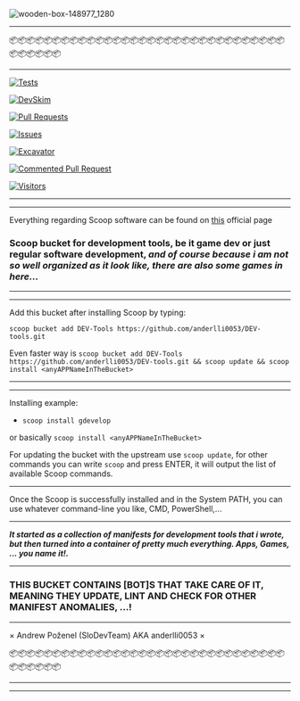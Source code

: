![wooden-box-148977_1280](https://user-images.githubusercontent.com/22171451/210179607-af7ce307-de94-40cd-8975-b3f18d0cfdda.png)




<hr>
📦📦📦📦📦📦📦📦📦📦📦📦📦📦📦📦📦📦📦📦📦📦📦📦📦📦📦📦📦📦📦📦📦📦📦📦📦📦
<hr>

[![Tests](https://github.com/anderlli0053/DEV-tools/actions/workflows/ci.yml/badge.svg?branch=master)](https://github.com/anderlli0053/DEV-tools/actions/workflows/ci.yml)


[![DevSkim](https://github.com/anderlli0053/DEV-tools/actions/workflows/devskim.yml/badge.svg?branch=master)](https://github.com/anderlli0053/DEV-tools/actions/workflows/devskim.yml)

[![Pull Requests](https://github.com/anderlli0053/DEV-tools/actions/workflows/pull_request.yml/badge.svg?branch=master)](https://github.com/anderlli0053/DEV-tools/actions/workflows/pull_request.yml)



[![Issues](https://github.com/anderlli0053/DEV-tools/actions/workflows/issues.yml/badge.svg?branch=master)](https://github.com/anderlli0053/DEV-tools/actions/workflows/issues.yml)


[![Excavator](https://github.com/anderlli0053/DEV-tools/actions/workflows/excavator.yml/badge.svg?branch=master)](https://github.com/anderlli0053/DEV-tools/actions/workflows/excavator.yml)


[![Commented Pull Request](https://github.com/anderlli0053/DEV-tools/actions/workflows/issue_comment.yml/badge.svg?branch=master)](https://github.com/anderlli0053/DEV-tools/actions/workflows/issue_comment.yml)


[![Visitors](https://api.visitorbadge.io/api/combined?path=https%3A%2F%2Fgithub.com%2Fanderlli0053%2FDEV-tools&labelColor=%2337d67a&countColor=%23697689)](https://visitorbadge.io/status?path=https%3A%2F%2Fgithub.com%2Fanderlli0053%2FDEV-tools)
<hr><hr>

Everything regarding Scoop software can be found on [this](https://scoop.sh/) official page

### Scoop bucket for development tools, be it game dev or just regular software development, *and of course because i am not so well organized as it look like, there are also some games in here...*
<hr><hr>
Add this bucket after installing Scoop by typing:

```scoop bucket add DEV-Tools https://github.com/anderlli0053/DEV-tools.git```

Even faster way is ```scoop bucket add DEV-Tools https://github.com/anderlli0053/DEV-tools.git && scoop update && scoop install <anyAPPNameInTheBucket>```
<hr><hr>
Installing example:

* ```scoop install gdevelop```

or basically ```scoop install <anyAPPNameInTheBucket>```

For updating the bucket with the upstream use ```scoop update```, for other commands you can write ```scoop``` and press ENTER, it will output the list of available Scoop commands.
<hr>
Once the Scoop is successfully installed and in the System PATH, you can use whatever command-line you like, CMD, PowerShell,...


<hr>

___It started as a collection of manifests for development tools that i wrote, but then turned into a container of pretty much everything. Apps, Games, ... you name it!.___
<hr>

### THIS BUCKET CONTAINS [BOT]S THAT TAKE CARE OF IT, MEANING THEY UPDATE, LINT AND CHECK FOR OTHER MANIFEST ANOMALIES, ...! ###

<hr>


× Andrew Poženel (SloDevTeam) AKA anderlli0053 ×

📦📦📦📦📦📦📦📦📦📦📦📦📦📦📦📦📦📦📦📦📦📦📦📦📦📦📦📦📦📦📦📦📦📦📦📦📦📦
<hr>


<hr>
